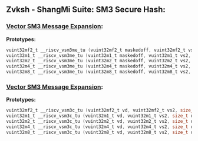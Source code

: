 
## Zvksh - ShangMi Suite: SM3 Secure Hash:

### [Vector SM3 Message Expansion]():

**Prototypes:**
``` C
vuint32mf2_t __riscv_vsm3me_tu (vuint32mf2_t maskedoff, vuint32mf2_t vs2, vuint32mf2_t vs1, size_t vl);
vuint32m1_t __riscv_vsm3me_tu (vuint32m1_t maskedoff, vuint32m1_t vs2, vuint32m1_t vs1, size_t vl);
vuint32m2_t __riscv_vsm3me_tu (vuint32m2_t maskedoff, vuint32m2_t vs2, vuint32m2_t vs1, size_t vl);
vuint32m4_t __riscv_vsm3me_tu (vuint32m4_t maskedoff, vuint32m4_t vs2, vuint32m4_t vs1, size_t vl);
vuint32m8_t __riscv_vsm3me_tu (vuint32m8_t maskedoff, vuint32m8_t vs2, vuint32m8_t vs1, size_t vl);
```

### [Vector SM3 Message Expansion]():

**Prototypes:**
``` C
vuint32mf2_t __riscv_vsm3c_tu (vuint32mf2_t vd, vuint32mf2_t vs2, size_t uimm, size_t vl);
vuint32m1_t __riscv_vsm3c_tu (vuint32m1_t vd, vuint32m1_t vs2, size_t uimm, size_t vl);
vuint32m2_t __riscv_vsm3c_tu (vuint32m2_t vd, vuint32m2_t vs2, size_t uimm, size_t vl);
vuint32m4_t __riscv_vsm3c_tu (vuint32m4_t vd, vuint32m4_t vs2, size_t uimm, size_t vl);
vuint32m8_t __riscv_vsm3c_tu (vuint32m8_t vd, vuint32m8_t vs2, size_t uimm, size_t vl);
```
